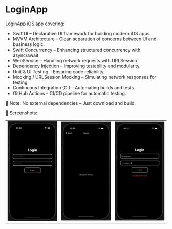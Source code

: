 # LoginApp

LoginApp iOS app covering:

  -  SwiftUI – Declarative UI framework for building modern iOS apps.
  -  MVVM Architecture – Clean separation of concerns between UI and business logic.
  -  Swift Concurrency – Enhancing structured concurrency with async/await.
  -  WebService – Handling network requests with URLSession.
  -  Dependency Injection – Improving testability and modularity.
  -  Unit & UI Testing – Ensuring code reliability.
  -  Mocking / URLSession Mocking – Simulating network responses for testing.
  -  Continuous Integration (CI) – Automating builds and tests.
  -  GitHub Actions – CI/CD pipeline for automatic testing.

📌 Note: No external dependencies – Just download and build.

📸 Screenshots:

<table>
  <tr>
    <td><img src="Screenshots/SS1.png" width="300"></td>
    <td><img src="Screenshots/SS2.png" width="300"></td>
    <td><img src="Screenshots/SS3.png" width="300"></td>
  </tr>
</table>

